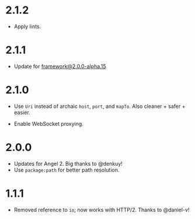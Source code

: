 # 2.1.2
* Apply lints.

# 2.1.1
* Update for framework@2.0.0-alpha.15

# 2.1.0

- Use `Uri` instead of archaic `host`, `port`, and `mapTo`. Also cleaner + safer + easier.

* Enable WebSocket proxying.

# 2.0.0

- Updates for Angel 2. Big thanks to @denkuy!
- Use `package:path` for better path resolution.

# 1.1.1

- Removed reference to `io`; now works with HTTP/2. Thanks to @daniel-v!
